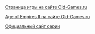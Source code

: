 [Страница игры на сайте Old-Games.ru](https://www.old-games.ru/game/235.html)

[Age of Empires II на сайте Old-Games.ru](https://www.old-games.ru/game/612.html)

[Официальный сайт серии](https://www.ageofempires.com/)

